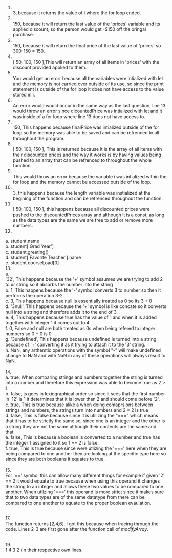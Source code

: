1. <br> 3, because it returns the value of i where the for loop ended.
2. <br> 150, because it will return the last value of the 'prices' variable and its applied discount, so the person would get -$150 off the oringal purchase.
3. <br> 150, because it will return the final price of the last value of 'prices' so 300-150 = 150.
4. <br> [ 50, 100, 150 ],This will return an array of all items in 'prices' with the discount provided applied to them.
5. <br>  You would get an erorr because all the variables were intialized with let and the memory is not carried over outside of its use, so since the print statement is outside of the for loop it does not have access to the value stored in i.
6. <br>  An error would would occur in the same way as the last question, line 13 would throw an error since dicountedPrice was intialized with let and it was inside of a for loop where line 13 does not have access to.
7. <br>  150, This happens because finalPrice was intialized outside of the for loop so the memory was able to be saved and can be refrenced to all throughout the program.
8. <br>  [ 50, 100, 150 ], This is returned because it is the array of all items with their discounted prices and the way it works is by having values being pushed to an array that can be refrenced to throughout the whole function.
9. <br>  This would throw an error because the variable i was intialized within the for loop and the memory cannot be accessed outside of the loop.
10. <br>  3, this happens because the length variable was instialized at the begining of the function and can be refrenced throughout the function.
11. <br> [ 50, 100, 150 ], this happens because all discounted prices were pushed to the discountedPrices array and although it is a const, as long as the data types are the same we are free to add or remove more numbers.
12. <br> 
  a. student.name <br> 
  b. student['Grad Year'] <br> 
  c. student.greeting() <br> 
  d. student['Favorite Teacher'].name <br> 
  e. student.courseLoad[0] <br> 
13. <br> 
  a. <br>  '32', This happens because the '+' symbol assumes we are trying to add 2 to ur string so it absorbs the number into the string <br>
  b. 1, This happens because the '-' symbol converts 3 to number so then it performs the operation 3-2.<br> 
  c. 3, This happens because null is essentially treated as 0 so its 3 + 0<br> 
  d. '3null', This happens because the '+' symbol is like concate so it converts null into a string and therefore adds it to the end of 3. <br> 
  e. 4, This happens because true has the value of 1 and when it is added together with integer 1 it comes out to 4<br> 
  f. 0, False and null are both treated as 0s when being refered to integer numbers so 0 + 0 is 0<br> 
  g. '3undefined', This happens because undefined is turned into a string because of '+' converting it as it trying to attach it to the '3' string.<br> 
  h. NaN, any arthemtic operations with the symbol "-" will make undefined change to NaN and with NaN in any of these operations will always result to NaN.<br> 
<br> 14. <br> 
  a. true, When comparing strings and numbers together the string is turned into a number and therefore this expression was able to become true as 2 > 1. <br> 
  b. false, js goes in lexiographical order so since it sees that the first number in '12' is 1 it determines that it is lower than 2 and should come before '2'. <br> 
  c. true, This is true because alike a when doing comaprsions between strings and numbers, the strings turn into numbers and 2 = 2 is true <br> 
  d. false, This is false because since it is utilizing the "===" which means that it has to be strictly the same so, since one is an integer and the other is a string they are not the same although their contents are the same and that. <br> 
  e. false, This is because a boolean is converted to a number and true has the integer 1 assigned to it so 1 == 2 is false. <br> 
  f. true, This is true because since were utlizing the '===' here when they are being compared to one another they are looking at the specific type here so since they are both booleans it equates to true. <br> 
<br> 15. <br> For '==' symbol this can allow many different things for example if given '2' == 2 it would equate to true because when using this operand it changes the string to an integer and allows these two values to be compared to one another. When utilzing '===' this operand is more strict since it makes sure that to two data types are of the same datatype from there can be compared to one another to equate to the proper boolean evaulation.  <br>

<br> 17. <br> The function returns [2,4,6]. I got this because when tracing through the code. Lines 2-3 are first gone after the function call of *modifyArray*.  <br>

<br> 19. <br> 1 4 3 2 (in their respective own lines. <br>
